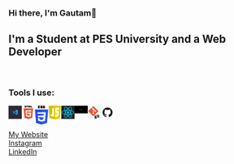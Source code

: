 ### Hi there, I'm Gautam👋

## I'm a Student at PES University and a Web Developer

<br />

### Tools I use:

<img align="left" alt="Visual Studio Code" width="26px" src="./assets/visual-studio-code.png" />
<img align="left" alt="HTML5" width="26px" src="./assets/html.png" />
<img align="left" alt="CSS3" width="26px" src="./assets/css.png" />
<img align="left" alt="JavaScript" width="26px" src="./assets/javascript.png" />
<img align="left" alt="React" width="26px" src="./assets/react.png" />
<img align="left" alt="Next" width="26px" src="./assets/next-js.png" />
<img align="left" alt="Git" width="26px" src="./assets/git.png" />
<img align="left" alt="GitHub" width="26px" src="./assets/github.jpg" />

<br/>
<br/>

[My Website](https://gautampb.vercel.app/)
<br/>
[Instagram](https://www.instagram.com/_.gautampb._/)
<br/>
[LinkedIn](https://www.linkedin.com/in/gautam-b-959394200/)
<br/>
